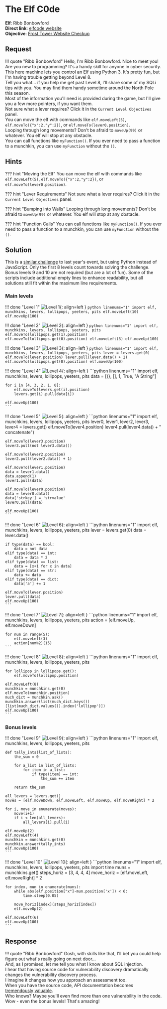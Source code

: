 # The Elf C0de

**Elf**: Ribb Bonbowford<br/>
**Direct link**: [elfcode website](https://elfcode21.kringlecastle.com?challenge=elfcode&id=af3a9316-2aac-4707-b8ae-b765255b6f30)<br/>
**Objective**: [Frost Tower Website Checkup](../objectives/o12.md)


## Request

!!! quote "Ribb Bonbowford"
    Hello, I'm Ribb Bonbowford. Nice to meet you!<br/>
    Are you new to programming? It's a handy skill for anyone in cyber security.<br/>
    This here machine lets you control an Elf using Python 3. It's pretty fun, but I'm having trouble getting beyond Level 8.<br/>
    Tell you what… if you help me get past Level 8, I'll share some of my SQLi tips with you. You may find them handy sometime around the North Pole this season.<br/>
    Most of the information you'll need is provided during the game, but I'll give you a few more pointers, if you want them.<br/>
    Not sure what a lever requires? Click it in the `Current Level Objectives` panel.<br/>
    You can move the elf with commands like `elf.moveLeft(5)`, `elf.moveTo({"x":2,"y":2})`, or `elf.moveTo(lever0.position)`.<br/>
    Looping through long movements? Don't be afraid to `moveUp(99)` or whatever. You elf will stop at any obstacle.<br/>
    You can call functions like `myFunction()`. If you ever need to pass a function to a munchkin, you can use `myFunction` without the `()`.


## Hints

??? hint "Moving the Elf"
    You can move the elf with commands like `elf.moveLeft(5)`, `elf.moveTo({"x":2,"y":2})`, or `elf.moveTo(lever0.position)`.

??? hint "Lever Requirements"
    Not sure what a lever requires? Click it in the `Current Level Objectives` panel.

??? hint "Bumping into Walls"
    Looping through long movements? Don't be afraid to `moveUp(99)` or whatever. You elf will stop at any obstacle.

??? hint "Function Calls"
    You can call functions like `myFunction()`. If you ever need to pass a function to a munchkin, you can use `myFunction` without the `()`.


## Solution

This is a [similar challenge](https://n00.be/HolidayHackChallenge2020/hints/h4b/) to last year's event, but using Python instead of JavaScript. Only the first 8 levels count towards solving the challenge. Bonus levels 9 and 10 are not required (but are a lot of fun). Some of the scripts include additional empty lines to enhance readability, but all solutions still fit within the maximum line requirements. 


### Main levels

!!! done "Level 1"
    ![Level 1](../img/hints/h12/level_1_small.png){: align=left }
    ```python linenums="1"
    import elf, munchkins, levers, lollipops, yeeters, pits
    elf.moveLeft(10)
    elf.moveUp(100)
    ```

!!! done "Level 2"
    ![Level 2](../img/hints/h12/level_2_small.png){: align=left }
    ```python linenums="1"
    import elf, munchkins, levers, lollipops, yeeters, pits
    elf.moveTo(lollipops.get(1).position)
    elf.moveTo(lollipops.get(0).position)
    elf.moveLeft(3)
    elf.moveUp(100)
    ```

!!! done "Level 3"
    ![Level 3](../img/hints/h12/level_3_small.png){: align=left }
    ```python linenums="1"
    import elf, munchkins, levers, lollipops, yeeters, pits
    lever = levers.get(0)
    elf.moveTo(lever.position)
    lever.pull(lever.data() + 2)
    elf.moveTo(lollipops.get(0).position)
    elf.moveUp(100)
    ```

!!! done "Level 4"
    ![Level 4](../img/hints/h12/level_4_small.png){: align=left }
    ```python linenums="1"
    import elf, munchkins, levers, lollipops, yeeters, pits
    data = [{}, [], 1, True, "A String"]

    for i in [4, 3, 2, 1, 0]:
        elf.moveTo(levers.get(i).position)
        levers.get(i).pull(data[i])
        
    elf.moveUp(100)
    ```

!!! done "Level 5"
    ![Level 5](../img/hints/h12/level_5_small.png){: align=left }
    ```python linenums="1"
    import elf, munchkins, levers, lollipops, yeeters, pits
    lever0, lever1, lever2, lever3, lever4 = levers.get()
    elf.moveTo(lever4.position)
    lever4.pull(lever4.data() + " concatenate")

    elf.moveTo(lever3.position)
    lever3.pull(not lever3.data())

    elf.moveTo(lever2.position)
    lever2.pull(lever2.data() + 1)

    elf.moveTo(lever1.position)
    data = lever1.data()
    data.append(1)
    lever1.pull(data)

    elf.moveTo(lever0.position)
    data = lever0.data()
    data['strkey'] = 'strvalue'
    lever0.pull(data)

    elf.moveUp(100)
    ```

!!! done "Level 6"
    ![Level 6](../img/hints/h12/level_6_small.png){: align=left }
    ```python linenums="1"
    import elf, munchkins, levers, lollipops, yeeters, pits
    lever = levers.get(0)
    data = lever.data()

    if type(data) == bool:
        data = not data
    elif type(data) == int:
        data = data * 2
    elif type(data) == list:
        data = [x+1 for x in data]
    elif type(data) == str:
        data += data
    elif type(data) == dict:
        data['a'] += 1

    elf.moveTo(lever.position)
    lever.pull(data)
    elf.moveUp(100)
    ```

!!! done "Level 7"
    ![Level 7](../img/hints/h12/level_7_small.png){: align=left }
    ```python linenums="1"
    import elf, munchkins, levers, lollipops, yeeters, pits
    action = [elf.moveUp, elf.moveDown]

    for num in range(5):
        elf.moveLeft(3)
        action[num%2](15)
    ```

!!! done "Level 8"
    ![Level 8](../img/hints/h12/level_8_small.png){: align=left }
    ```python linenums="1"
    import elf, munchkins, levers, lollipops, yeeters, pits

    for lollipop in lollipops.get():
        elf.moveTo(lollipop.position)

    elf.moveLeft(8)
    munchkin = munchkins.get(0)
    elf.moveTo(munchkin.position)
    much_dict = munchkin.ask()
    munchkin.answer(list(much_dict.keys())[list(much_dict.values()).index('lollipop')])
    elf.moveUp(100)
    ```


### Bonus levels

!!! done "Level 9"
    ![Level 9](../img/hints/h12/level_9_bonus_small.png){: align=left }
    ```python linenums="1"
    import elf, munchkins, levers, lollipops, yeeters, pits

    def tally_ints(list_of_lists):
        the_sum = 0
        
        for a_list in list_of_lists:
            for item in a_list:
                if type(item) == int:
                    the_sum += item
        
        return the_sum

    all_levers = levers.get()
    moves = [elf.moveDown, elf.moveLeft, elf.moveUp, elf.moveRight] * 2

    for i, move in enumerate(moves):
        move(i+1)
        if i < len(all_levers):
            all_levers[i].pull(i) 

    elf.moveUp(2)
    elf.moveLeft(4)
    munchkin = munchkins.get(0)
    munchkin.answer(tally_ints)
    elf.moveUp(100)
    ```

!!! done "Level 10"
    ![Level 10](../img/hints/h12/level_10_bonus_small.png){: align=left }
    ```python linenums="1"
    import elf, munchkins, levers, lollipops, yeeters, pits
    import time
    muns = munchkins.get()
    steps_horiz = [3, 4, 4, 4]
    move_horiz = [elf.moveLeft, elf.moveRight] * 2

    for index, mun in enumerate(muns):
        while abs(elf.position["x"]-mun.position['x']) < 6:
            time.sleep(0.05)
        
        move_horiz[index](steps_horiz[index])
        elf.moveUp(2)

    elf.moveLeft(6)
    elf.moveUp(100)
    ```


## Response

!!! quote "Ribb Bonbowford"
    Gosh, with skills like that, I'll bet you could help figure out what's really going on next door...<br/>
    And, as I promised, let me tell you what I know about SQL injection.<br/>
    I hear that having source code for vulnerability discovery dramatically changes the vulnerability discovery process.<br/>
    I imagine it changes how you approach an assessment too.<br/>
    When you have the source code, API documentation becomes [tremendously](https://www.npmjs.com/package/express-session) [valuable](https://github.com/mysqljs/mysql).<br/>
    Who knows? Maybe you'll even find more than one vulnerability in the code.<br/>
    Wow - even the bonus levels! That's amazing!
